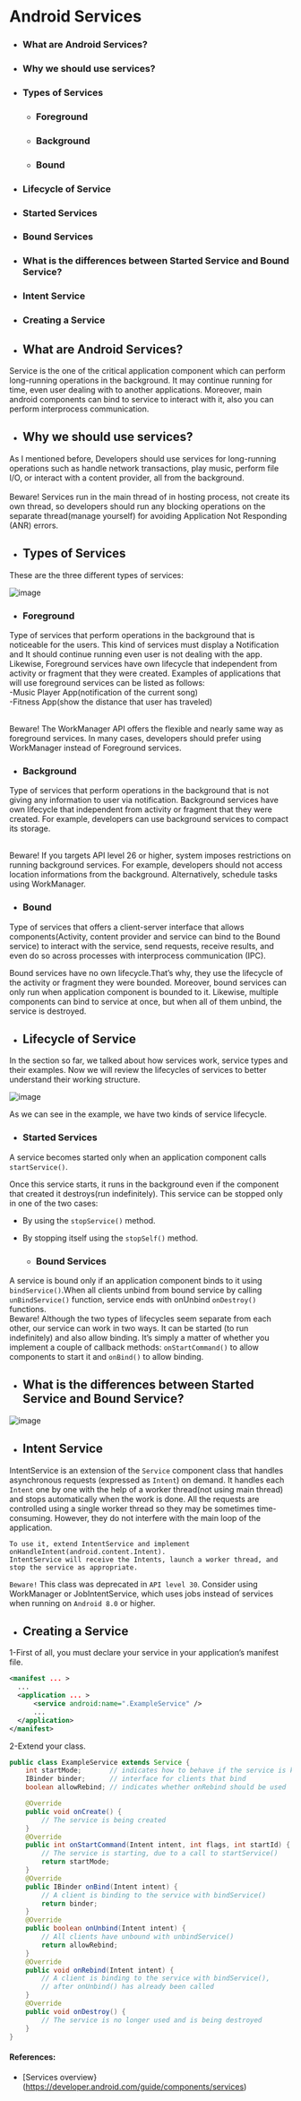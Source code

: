 # Android Services
- ### What are Android Services?
- ### Why we should use services?
- ### Types of Services
  - ### Foreground
  - ### Background
  - ### Bound
- ### Lifecycle of Service
- ### Started Services
- ### Bound Services
- ### What is the differences between Started Service and Bound Service?
- ### Intent Service
- ### Creating a Service


- ## What are Android Services?

Service is the one of the critical application component which can perform long-running operations in the background. It may continue running for time, even user dealing with to another applications. Moreover, main android components can bind to service to interact with it, also you can perform interprocess communication.

- ## Why we should use services?

As I mentioned before, Developers should use services for long-running operations such as handle network transactions, play music, perform file I/O, or interact with a content provider, all from the background.
</br></br>
Beware! Services run in the main thread of in hosting process, not create its own thread, so developers should run any blocking operations on the separate thread(manage yourself) for avoiding Application Not Responding (ANR) errors.

- ## Types of Services

These are the three different types of services:

![image](https://user-images.githubusercontent.com/100533325/217604725-ed36e31c-9fa1-419d-90ae-009353be13bd.png)

  - ### Foreground
  
Type of services that perform operations in the background that is noticeable for the users. This kind of services must display a Notification and It should continue running even user is not dealing with the app. Likewise, Foreground services have own lifecycle that independent from activity or fragment that they were created. Examples of applications that will use foreground services can be listed as follows:</br>
 -Music Player App(notification of the current song)</br>
 -Fitness App(show the distance that user has traveled)</br></br>
 
 Beware! The WorkManager API offers the flexible and nearly same way as foreground services. In many cases, developers should prefer using WorkManager instead of Foreground services.
 
   - ### Background
   
Type of services that perform operations in the background that is not giving any information to user via notification. Background services have own lifecycle that independent from activity or fragment that they were created. For example, developers can use background services to compact its storage.</br></br>


Beware! If you targets API level 26 or higher, system imposes restrictions on running background services. For example, developers should not access location informations from the background. Alternatively, schedule tasks using WorkManager.


   - ### Bound
   
Type of services that offers a client-server interface that allows components(Activity, content provider and service can bind to the Bound service) to interact with the service, send requests, receive results, and even do so across processes with interprocess communication (IPC).</br>

Bound services have no own lifecycle.That’s why, they use the lifecycle of the activity or fragment they were bounded. Moreover, bound services can only run when application component is bounded to it. Likewise, multiple components can bind to service at once, but when all of them unbind, the service is destroyed.

- ## Lifecycle of Service

In the section so far, we talked about how services work, service types and their examples. Now we will review the lifecycles of services to better understand their working structure.

![image](https://user-images.githubusercontent.com/100533325/217605451-1c6087fc-ed7c-47bc-85ae-5880bf6f07d4.png)

As we can see in the example, we have two kinds of service lifecycle.


  - ### Started Services

A service becomes started only when an application component calls ```startService()```.
</br>

Once this service starts, it runs in the background even if the component that created it destroys(run indefinitely). This service can be stopped only in one of the two cases:

- By using the ```stopService()``` method.
- By stopping itself using the ```stopSelf()``` method.

  - ### Bound Services
  
A service is bound only if an application component binds to it using ```bindService()```.When all clients unbind from bound service by calling ```unBindService()``` function, service ends with onUnbind ```onDestroy()``` functions.
</br>
Beware! Although the two types of lifecycles seem separate from each other, our service can work in two ways. It can be started (to run indefinitely) and also allow binding. It’s simply a matter of whether you implement a couple of callback methods: ```onStartCommand()``` to allow components to start it and ```onBind()``` to allow binding.

- ## What is the differences between Started Service and Bound Service?

![image](https://user-images.githubusercontent.com/100533325/217606291-01c20396-4169-424b-8571-a2eba5bd38c2.png)


- ## Intent Service

IntentService is an extension of the ```Service``` component class that handles asynchronous requests (expressed as ```Intent```) on demand. It handles each ```Intent``` one by one with the help of a worker thread(not using main thread) and stops automatically when the work is done. All the requests are controlled using a single worker thread so they may be sometimes time-consuming. However, they do not interfere with the main loop of the application.


```
To use it, extend IntentService and implement onHandleIntent(android.content.Intent). 
IntentService will receive the Intents, launch a worker thread, and stop the service as appropriate.
```
```Beware!``` This class was deprecated in ```API level 30```. Consider using WorkManager or JobIntentService, which uses jobs instead of services when running on ```Android 8.0``` or higher.


- ## Creating a Service

1-First of all, you must declare your service in your application’s manifest file.

```xml
<manifest ... >
  ...
  <application ... >
      <service android:name=".ExampleService" />
      ...
  </application>
</manifest>
```

2-Extend your class.

```java
public class ExampleService extends Service {
    int startMode;       // indicates how to behave if the service is killed
    IBinder binder;      // interface for clients that bind
    boolean allowRebind; // indicates whether onRebind should be used

    @Override
    public void onCreate() {
        // The service is being created
    }
    @Override
    public int onStartCommand(Intent intent, int flags, int startId) {
        // The service is starting, due to a call to startService()
        return startMode;
    }
    @Override
    public IBinder onBind(Intent intent) {
        // A client is binding to the service with bindService()
        return binder;
    }
    @Override
    public boolean onUnbind(Intent intent) {
        // All clients have unbound with unbindService()
        return allowRebind;
    }
    @Override
    public void onRebind(Intent intent) {
        // A client is binding to the service with bindService(),
        // after onUnbind() has already been called
    }
    @Override
    public void onDestroy() {
        // The service is no longer used and is being destroyed
    }
}
```

#### References:

- [Services overview}(https://developer.android.com/guide/components/services)
